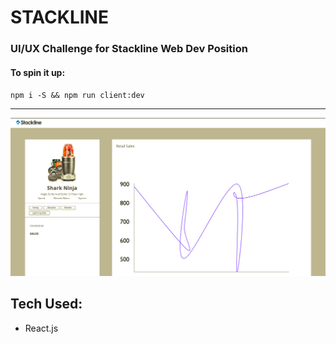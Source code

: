# STACKLINE

### UI/UX Challenge for Stackline Web Dev Position

#### To spin it up:
`npm i -S && npm run client:dev`

***


![Stackline Above Fold](./stackline-demo-img.jpg)


## Tech Used:
* React.js
